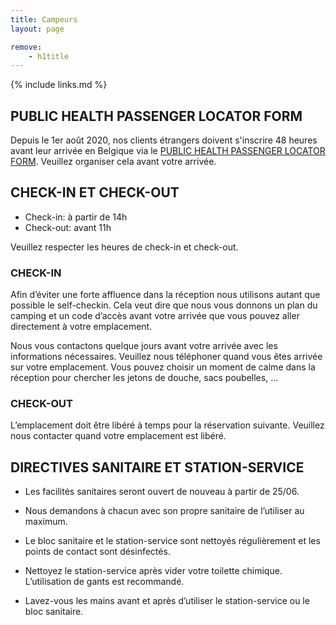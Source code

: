 ```yaml
---
title: Campeurs
layout: page

remove:
    - h1title
---
```


{% include links.md %}

## PUBLIC HEALTH PASSENGER LOCATOR FORM

Depuis le 1er août 2020, nos clients étrangers doivent s'inscrire 48 heures avant leur arrivée en Belgique via le [PUBLIC HEALTH PASSENGER LOCATOR FORM](https://travel.info-coronavirus.be/fr/public-health-passenger-locator-form). Veuillez organiser cela avant votre arrivée.

## CHECK-IN ET CHECK-OUT

* Check-in: à partir de 14h
* Check-out: avant 11h

Veuillez respecter les heures de check-in et check-out.

### CHECK-IN

Afin d’éviter une forte affluence dans la réception nous utilisons autant que possible le self-checkin. Cela veut dire que nous vous donnons un plan du camping et un code d’accès avant votre arrivée que vous pouvez aller directement à votre emplacement.

Nous vous contactons quelque jours avant votre arrivée avec les informations nécessaires. Veuillez nous téléphoner quand vous êtes arrivée sur votre emplacement. Vous pouvez choisir un moment de calme dans la réception pour chercher les jetons de douche, sacs poubelles, ...

### CHECK-OUT

L’emplacement doit être libéré à temps pour la réservation suivante.
Veuillez nous contacter quand votre emplacement est libéré.


## DIRECTIVES SANITAIRE ET STATION-SERVICE

* Les facilités sanitaires seront ouvert de nouveau à partir de 25/06.

* Nous demandons à chacun avec son propre sanitaire de l’utiliser au maximum.

* Le bloc sanitaire et le station-service sont nettoyés régulièrement et les points de contact sont désinfectés.

* Nettoyez le station-service après vider votre toilette chimique. L’utilisation de gants est recommandé.

* Lavez-vous les mains avant et après d’utiliser le station-service ou le bloc sanitaire.
